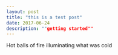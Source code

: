 ```yaml
---
layout: post
title: "this is a test post"
date: 2017-06-24
description: ""getting started""
---
```

Hot balls of fire illuminating what was cold
